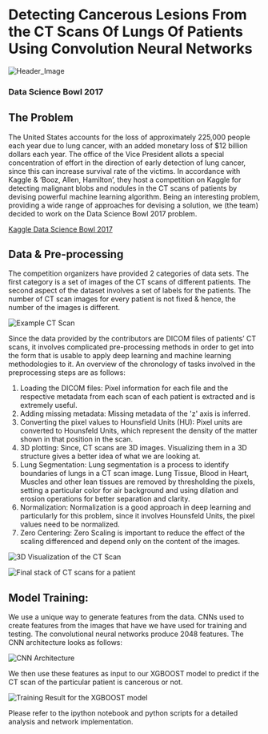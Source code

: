# Detecting Cancerous Lesions From the CT Scans Of Lungs Of Patients Using Convolution Neural Networks

![Header_Image](Plots/lung_cancer_header-1.png)

### Data Science Bowl 2017

## The Problem
The United States accounts for the loss of approximately 225,000 people each year due to lung cancer, with an added monetary loss of $12 billion dollars each year. The office of the Vice President allots a special concentration of effort in the direction of early detection of lung cancer, since this can increase survival rate of the victims. In accordance with Kaggle & ‘Booz, Allen, Hamilton’, they host a competition on Kaggle for detecting malignant blobs and nodules in the CT scans of patients by devising powerful machine learning algorithm. Being an interesting problem, providing a wide range of approaches for devising a solution, we (the team) decided to work on the Data Science Bowl 2017 problem.

[Kaggle Data Science Bowl 2017](https://www.kaggle.com/c/data-science-bowl-2017)

## Data & Pre-processing
The competition organizers have provided 2 categories of data sets. The first category is a set of images of the CT scans
of different patients. The second aspect of the dataset involves a set of labels for the patients. The number of CT scan images
for every patient is not fixed & hence, the number of the images is different.

![Example CT Scan](Plots/img_0017_i.png)

Since the data provided by the contributors are DICOM files of patients’ CT scans, it involves complicated pre-processing methods in order to get into the form that is usable to apply deep learning and machine learning methodologies to it.
An overview of the chronology of tasks involved in the preprocessing steps are as follows:
 1. Loading the DICOM files: Pixel information for each file and the respective metadata from each scan of each patient is extracted and is extremely useful.
 2. Adding missing metadata: Missing metadata of the 'z' axis is inferred.
 3. Converting the pixel values to Hounsfield Units (HU): Pixel units are converted to Hounsfeld Units, which represent the density of the matter shown in that position in the scan.
 4. 3D plotting: Since, CT scans are 3D images. Visualizing them in a 3D structure gives a better idea of what we are looking at.
 5. Lung Segmentation: Lung segmentation is a process to identify boundaries of lungs in a CT scan image. Lung Tissue, Blood in Heart, Muscles and other lean tissues are removed by thresholding the pixels, setting a particular color for air background and using dilation and erosion operations for better separation and clarity.
 6. Normalization: Normalization is a good approach in deep learning and particularly for this problem, since it involves Hounsfeld Units, the pixel values need to be normalized.
 7. Zero Centering: Zero Scaling is important to reduce the effect of the scaling differenced and depend only on the content of the images.
 
 ![3D Visualization of the CT Scan](Plots/segmented_lung.png)
 
 ![Final stack of CT scans for a patient](Plots/slices.png)
 
## Model Training:
We use a unique way to generate features from the data. CNNs used to create features from the images that have we have used for training and testing. The convolutional neural networks produce 2048 features. The CNN architecture looks as follows:

![CNN Architecture](Plots/model.png)
 
We then use these features as input to our XGBOOST model to predict if the CT scan of the particular patient is cancerous or not.

![Training Result for the XGBOOST model](Plots/validation.png)

Please refer to the ipython notebook and python scripts for a detailed analysis and network implementation.
